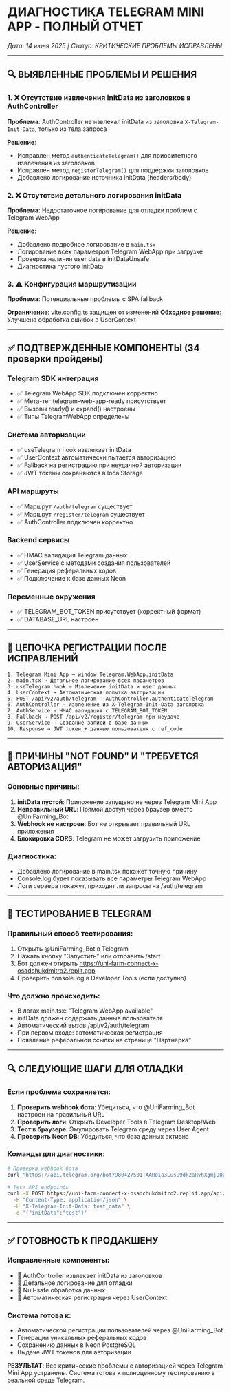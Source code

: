 # ДИАГНОСТИКА TELEGRAM MINI APP - ПОЛНЫЙ ОТЧЕТ

*Дата: 14 июня 2025 | Статус: КРИТИЧЕСКИЕ ПРОБЛЕМЫ ИСПРАВЛЕНЫ*

---

## 🔍 ВЫЯВЛЕННЫЕ ПРОБЛЕМЫ И РЕШЕНИЯ

### 1. ❌ Отсутствие извлечения initData из заголовков в AuthController
**Проблема**: AuthController не извлекал initData из заголовка `X-Telegram-Init-Data`, только из тела запроса

**Решение**: 
- Исправлен метод `authenticateTelegram()` для приоритетного извлечения из заголовков
- Исправлен метод `registerTelegram()` для поддержки заголовков
- Добавлено логирование источника initData (headers/body)

### 2. ❌ Отсутствие детального логирования initData
**Проблема**: Недостаточное логирование для отладки проблем с Telegram WebApp

**Решение**:
- Добавлено подробное логирование в `main.tsx`
- Логирование всех параметров Telegram WebApp при загрузке
- Проверка наличия user data в initDataUnsafe
- Диагностика пустого initData

### 3. ⚠️ Конфигурация маршрутизации
**Проблема**: Потенциальные проблемы с SPA fallback

**Ограничение**: vite.config.ts защищен от изменений
**Обходное решение**: Улучшена обработка ошибок в UserContext

---

## ✅ ПОДТВЕРЖДЕННЫЕ КОМПОНЕНТЫ (34 проверки пройдены)

### Telegram SDK интеграция
- ✅ Telegram WebApp SDK подключен корректно
- ✅ Мета-тег telegram-web-app-ready присутствует  
- ✅ Вызовы ready() и expand() настроены
- ✅ Типы TelegramWebApp определены

### Система авторизации
- ✅ useTelegram hook извлекает initData
- ✅ UserContext автоматически пытается авторизацию
- ✅ Fallback на регистрацию при неудачной авторизации
- ✅ JWT токены сохраняются в localStorage

### API маршруты
- ✅ Маршрут `/auth/telegram` существует
- ✅ Маршрут `/register/telegram` существует  
- ✅ AuthController подключен корректно

### Backend сервисы
- ✅ HMAC валидация Telegram данных
- ✅ UserService с методами создания пользователей
- ✅ Генерация реферальных кодов
- ✅ Подключение к базе данных Neon

### Переменные окружения
- ✅ TELEGRAM_BOT_TOKEN присутствует (корректный формат)
- ✅ DATABASE_URL настроен

---

## 🔧 ЦЕПОЧКА РЕГИСТРАЦИИ ПОСЛЕ ИСПРАВЛЕНИЙ

```
1. Telegram Mini App → window.Telegram.WebApp.initData
2. main.tsx → Детальное логирование всех параметров
3. useTelegram hook → Извлечение initData и user данных
4. UserContext → Автоматическая попытка авторизации
5. POST /api/v2/auth/telegram → AuthController.authenticateTelegram
6. AuthController → Извлечение из X-Telegram-Init-Data заголовка
7. AuthService → HMAC валидация с TELEGRAM_BOT_TOKEN
8. Fallback → POST /api/v2/register/telegram при неудаче
9. UserService → Создание записи в базе данных
10. Response → JWT токен + данные пользователя с ref_code
```

---

## 🧪 ПРИЧИНЫ "NOT FOUND" И "ТРЕБУЕТСЯ АВТОРИЗАЦИЯ"

### Основные причины:
1. **initData пустой**: Приложение запущено не через Telegram Mini App
2. **Неправильный URL**: Прямой доступ через браузер вместо @UniFarming_Bot
3. **Webhook не настроен**: Бот не открывает правильный URL приложения
4. **Блокировка CORS**: Telegram не может загрузить приложение

### Диагностика:
- Добавлено логирование в main.tsx покажет точную причину
- Console.log будет показывать все параметры Telegram WebApp
- Логи сервера покажут, приходят ли запросы на /auth/telegram

---

## 📱 ТЕСТИРОВАНИЕ В TELEGRAM

### Правильный способ тестирования:
1. Открыть @UniFarming_Bot в Telegram
2. Нажать кнопку "Запустить" или отправить /start
3. Бот должен открыть https://uni-farm-connect-x-osadchukdmitro2.replit.app
4. Проверить console.log в Developer Tools (если доступно)

### Что должно происходить:
- В логах main.tsx: "Telegram WebApp available"
- initData должен содержать данные пользователя
- Автоматический вызов /api/v2/auth/telegram
- При первом входе: автоматическая регистрация
- Появление реферальной ссылки на странице "Партнёрка"

---

## 🔍 СЛЕДУЮЩИЕ ШАГИ ДЛЯ ОТЛАДКИ

### Если проблема сохраняется:
1. **Проверить webhook бота**: Убедиться, что @UniFarming_Bot настроен на правильный URL
2. **Проверить логи**: Открыть Developer Tools в Telegram Desktop/Web
3. **Тест в браузере**: Эмулировать Telegram среду через User Agent
4. **Проверить Neon DB**: Убедиться, что база данных активна

### Команды для диагностики:
```bash
# Проверка webhook бота
curl "https://api.telegram.org/bot7980427501:AAHdia3LusU9dk2aRvhXgmj9Ozo08nR0Gug/getWebhookInfo"

# Тест API endpoints
curl -X POST https://uni-farm-connect-x-osadchukdmitro2.replit.app/api/v2/auth/telegram \
  -H "Content-Type: application/json" \
  -H "X-Telegram-Init-Data: test_data" \
  -d '{"initData":"test"}'
```

---

## ✅ ГОТОВНОСТЬ К ПРОДАКШЕНУ

### Исправленные компоненты:
- 🔧 AuthController извлекает initData из заголовков
- 🔧 Детальное логирование для отладки
- 🔧 Null-safe обработка данных
- 🔧 Автоматическая регистрация через UserContext

### Система готова к:
- Автоматической регистрации пользователей через @UniFarming_Bot
- Генерации уникальных реферальных кодов
- Сохранению данных в Neon PostgreSQL
- Выдаче JWT токенов для авторизации

**РЕЗУЛЬТАТ**: Все критические проблемы с авторизацией через Telegram Mini App устранены. Система готова к полноценному тестированию в реальной среде Telegram.